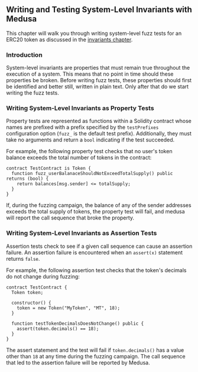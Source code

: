 ## Writing and Testing System-Level Invariants with Medusa

This chapter will walk you through writing system-level fuzz tests for an ERC20 token as discussed in the [invariants chapter](./invariants.md#system-level-invariants).

### Introduction

System-level invariants are properties that must remain true throughout the execution of a system. This means that no point in time should these properties be broken. Before writing fuzz tests, these properties should first be identified and better still, written in plain text. Only after that do we start writing the fuzz tests.

### Writing System-Level Invariants as Property Tests

Property tests are represented as functions within a Solidity contract whose names are prefixed with a prefix specified by the `testPrefixes` configuration option (`fuzz_` is the default test prefix). Additionally, they must take no arguments and return a `bool` indicating if the test succeeded.

For example, the following property test checks that no user's token balance exceeds the total number of tokens in the contract:

```solidity
contract TestContract is Token {
  function fuzz_userBalanaceShouldNotExceedTotalSupply() public returns (bool) {
    return balances[msg.sender] <= totalSupply;
  }
}
```

If, during the fuzzing campaign, the balance of any of the sender addresses exceeds the total supply of tokens, the property test will fail, and medusa will report the call sequence that broke the property.

### Writing System-Level Invariants as Assertion Tests

Assertion tests check to see if a given call sequence can cause an assertion failure. An assertion failure is encountered when an `assert(x)` statement returns `false`.

For example, the following assertion test checks that the token's decimals do not change during fuzzing:

```solidity
contract TestContract {
  Token token;

  constructor() {
    token = new Token("MyToken", "MT", 18);
  }

  function testTokenDecimalsDoesNotChange() public {
    assert(token.decimals() == 18);
  }
}
```

The assert statement and the test will fail if `token.decimals()` has a value other than `18` at any time during the fuzzing campaign. The call sequence that led to the assertion failure will be reported by Medusa.
